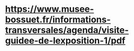 # https://www.musee-bossuet.fr/informations-transversales/agenda/visite-guidee-de-lexposition-1/pdf


